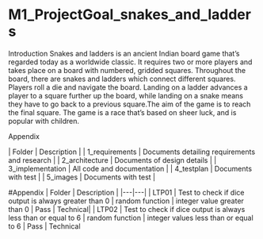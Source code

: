 # M1_ProjectGoal_snakes_and_ladders

Introduction
Snakes and ladders is an ancient Indian board game that’s regarded today as a worldwide classic. It requires two or more players and takes place on a board with numbered, gridded squares. Throughout the board, there are snakes and ladders which connect different squares. Players roll a die and navigate the board. Landing on a ladder advances a player to a square further up the board, while landing on a snake means they have to go back to a previous square.The aim of the game is to reach the final square. The game is a race that’s based on sheer luck, and is popular with children.

Appendix

| Folder |	Description |
| 1_requirements	| Documents detailing requirements and research |
| 2_architecture	| Documents of design details |
| 3_implementation	| All code and documentation |
| 4_testplan	| Documents with test |
| 5_images	| Documents with test |

#Appendix
| Folder | Description |
|---|---|
| LTP01 | Test to check if dice output is always greater than 0 | random function | integer value greater than 0 | Pass | Technical|
| LTP02 | Test to check if dice output is always less than or equal to 6 | random function | integer values less than or equal to 6 | Pass | Technical
